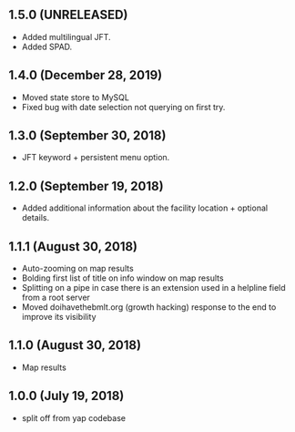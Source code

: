 ## 1.5.0 (UNRELEASED)
* Added multilingual JFT.
* Added SPAD.

## 1.4.0 (December 28, 2019)
* Moved state store to MySQL
* Fixed bug with date selection not querying on first try.

## 1.3.0 (September 30, 2018)
* JFT keyword + persistent menu option.

## 1.2.0 (September 19, 2018)
* Added additional information about the facility location + optional details.

## 1.1.1 (August 30, 2018)
* Auto-zooming on map results
* Bolding first list of title on info window on map results
* Splitting on a pipe in case there is an extension used in a helpline field from a root server
* Moved doihavethebmlt.org (growth hacking) response to the end to improve its visibility

## 1.1.0 (August 30, 2018)
* Map results

## 1.0.0 (July 19, 2018)
* split off from yap codebase
